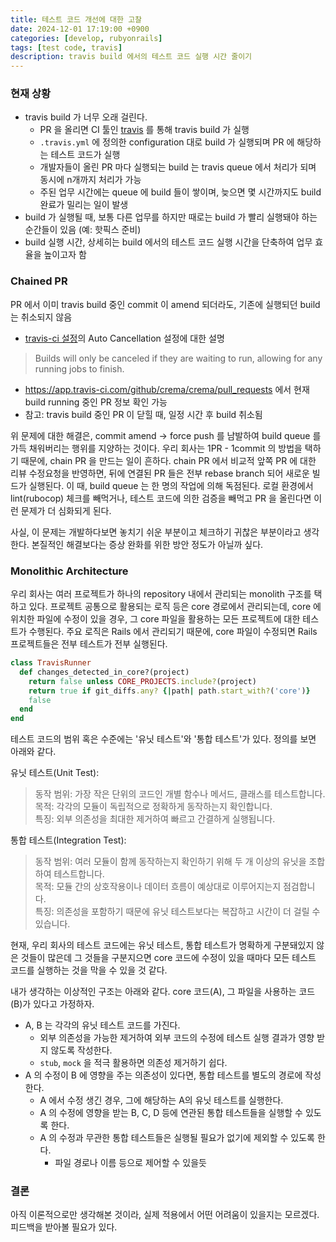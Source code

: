 ```yaml
---
title: 테스트 코드 개선에 대한 고찰
date: 2024-12-01 17:19:00 +0900
categories: [develop, rubyonrails]
tags: [test code, travis]
description: travis build 에서의 테스트 코드 실행 시간 줄이기
---
```


### 현재 상황

- travis build 가 너무 오래 걸린다.
  - PR 을 올리면 CI 툴인 [travis](https://github.com/travis-ci) 를 통해 travis build 가 실행
  - `.travis.yml` 에 정의한 configuration 대로 build 가 실행되며 PR 에 해당하는 테스트 코드가 실행
  - 개발자들이 올린 PR 마다 실행되는 build 는 travis queue 에서 처리가 되며 동시에 n개까지 처리가 가능
  - 주된 업무 시간에는 queue 에 build 들이 쌓이며, 늦으면 몇 시간까지도 build 완료가 밀리는 일이 발생
- build 가 실행될 때, 보통 다른 업무를 하지만 때로는 build 가 빨리 실행돼야 하는 순간들이 있음 (예: 핫픽스 준비)
- build 실행 시간, 상세히는 build 에서의 테스트 코드 실행 시간을 단축하여 업무 효율을 높이고자 함


### Chained PR

PR 에서 이미 travis build 중인 commit 이 amend 되더라도, 기존에 실행되던 build 는 취소되지 않음
  - [travis-ci 설정](https://app.travis-ci.com/github/crema/crema/settings)의 Auto Cancellation 설정에 대한 설명
  > Builds will only be canceled if they are waiting to run, allowing for any running jobs to finish.
  - https://app.travis-ci.com/github/crema/crema/pull_requests 에서 현재 build running 중인 PR 정보 확인 가능
  - 참고: travis build 중인 PR 이 닫힐 때, 일정 시간 후 build 취소됨

위 문제에 대한 해결은, commit amend -> force push 를 남발하여 build queue 를 가득 채워버리는 행위를 지양하는 것이다. 우리 회사는 1PR - 1commit 의 방법을 택하기 때문에, chain PR 을 만드는 일이 흔하다. chain PR 에서 비교적 앞쪽 PR 에 대한 리뷰 수정요청을 반영하면, 뒤에 연결된 PR 들은 전부 rebase branch 되어 새로운 빌드가 실행된다. 이 때, build queue 는 한 명의 작업에 의해 독점된다. 로컬 환경에서 lint(rubocop) 체크를 빼먹거나, 테스트 코드에 의한 검증을 빼먹고 PR 을 올린다면 이런 문제가 더 심화되게 된다.

사실, 이 문제는 개발하다보면 놓치기 쉬운 부분이고 체크하기 귀찮은 부분이라고 생각한다. 본질적인 해결보다는 증상 완화를 위한 방안 정도가 아닐까 싶다.


### Monolithic Architecture

우리 회사는 여러 프로젝트가 하나의 repository 내에서 관리되는 monolith 구조를 택하고 있다. 프로젝트 공통으로 활용되는 로직 등은 core 경로에서 관리되는데, core 에 위치한 파일에 수정이 있을 경우, 그 core 파일을 활용하는 모든 프로젝트에 대한 테스트가 수행된다. 주요 로직은 Rails 에서 관리되기 때문에, core 파일이 수정되면 Rails 프로젝트들은 전부 테스트가 전부 실행된다.

```ruby
class TravisRunner
  def changes_detected_in_core?(project)
    return false unless CORE_PROJECTS.include?(project)
    return true if git_diffs.any? {|path| path.start_with?('core')}
    false
  end
end
```

테스트 코드의 범위 혹은 수준에는 '유닛 테스트'와 '통합 테스트'가 있다. 정의를 보면 아래와 같다.

유닛 테스트(Unit Test):  
> 동작 범위: 가장 작은 단위의 코드인 개별 함수나 메서드, 클래스를 테스트합니다.  
> 목적: 각각의 모듈이 독립적으로 정확하게 동작하는지 확인합니다.  
> 특징: 외부 의존성을 최대한 제거하여 빠르고 간결하게 실행됩니다.

통합 테스트(Integration Test):  
> 동작 범위: 여러 모듈이 함께 동작하는지 확인하기 위해 두 개 이상의 유닛을 조합하여 테스트합니다.  
> 목적: 모듈 간의 상호작용이나 데이터 흐름이 예상대로 이루어지는지 점검합니다.  
> 특징: 의존성을 포함하기 때문에 유닛 테스트보다는 복잡하고 시간이 더 걸릴 수 있습니다.

현재, 우리 회사의 테스트 코드에는 유닛 테스트, 통합 테스트가 명확하게 구분돼있지 않은 것들이 많은데 그 것들을 구분지으면 core 코드에 수정이 있을 때마다 모든 테스트 코드를 실행하는 것을 막을 수 있을 것 같다.

내가 생각하는 이상적인 구조는 아래와 같다. core 코드(A), 그 파일을 사용하는 코드(B)가 있다고 가정하자.

- A, B 는 각각의 유닛 테스트 코드를 가진다.
  - 외부 의존성을 가능한 제거하여 외부 코드의 수정에 테스트 실행 결과가 영향 받지 않도록 작성한다.
  - `stub`, `mock` 을 적극 활용하면 의존성 제거하기 쉽다.
- A 의 수정이 B 에 영향을 주는 의존성이 있다면, 통합 테스트를 별도의 경로에 작성한다.
  - A 에서 수정 생긴 경우, 그에 해당하는 A의 유닛 테스트를 실행한다.
  - A 의 수정에 영향을 받는 B, C, D 등에 연관된 통합 테스트들을 실행할 수 있도록 한다.
  - A 의 수정과 무관한 통합 테스트들은 실행될 필요가 없기에 제외할 수 있도록 한다.
    - 파일 경로나 이름 등으로 제어할 수 있을듯


### 결론

아직 이론적으로만 생각해본 것이라, 실제 적용에서 어떤 어려움이 있을지는 모르겠다. 피드백을 받아볼 필요가 있다.